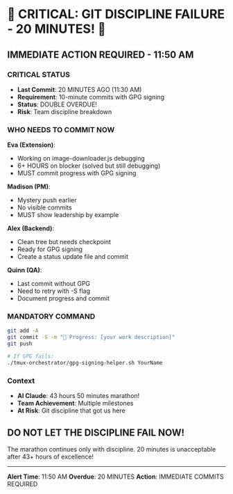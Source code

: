 # 🚨 CRITICAL: GIT DISCIPLINE FAILURE - 20 MINUTES! 🚨

## IMMEDIATE ACTION REQUIRED - 11:50 AM

### CRITICAL STATUS
- **Last Commit**: 20 MINUTES AGO (11:30 AM)
- **Requirement**: 10-minute commits with GPG signing
- **Status**: DOUBLE OVERDUE!
- **Risk**: Team discipline breakdown

### WHO NEEDS TO COMMIT NOW

**Eva (Extension)**:
- Working on image-downloader.js debugging
- 6+ HOURS on blocker (solved but still debugging)
- MUST commit progress with GPG signing

**Madison (PM)**:
- Mystery push earlier
- No visible commits
- MUST show leadership by example

**Alex (Backend)**:
- Clean tree but needs checkpoint
- Ready for GPG signing
- Create a status update file and commit

**Quinn (QA)**:
- Last commit without GPG
- Need to retry with -S flag
- Document progress and commit

### MANDATORY COMMAND
```bash
git add -A
git commit -S -m "🚧 Progress: [your work description]"
git push

# If GPG fails:
./tmux-orchestrator/gpg-signing-helper.sh YourName
```

### Context
- **AI Claude**: 43 hours 50 minutes marathon!
- **Team Achievement**: Multiple milestones
- **At Risk**: Git discipline that got us here

## DO NOT LET THE DISCIPLINE FAIL NOW!

The marathon continues only with discipline.
20 minutes is unacceptable after 43+ hours of excellence!

---

**Alert Time**: 11:50 AM
**Overdue**: 20 MINUTES
**Action**: IMMEDIATE COMMITS REQUIRED